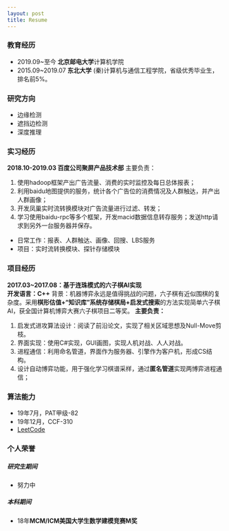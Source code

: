 ```yaml
---
layout: post
title: Resume
---
```


### 教育经历
- 2019.09~至今 **北京邮电大学**计算机学院
- 2015.09~2019.07 **东北大学** (秦)计算机与通信工程学院，省级优秀毕业生，排名前5%。

### 研究方向
- 边缘检测
- 遮挡边检测
- 深度推理

### 实习经历
**2018.10-2019.03 百度公司聚屏产品技术部**
主要负责：
1. 使用hadoop框架产出广告流量、消费的实时监控及每日总体报表；
2. 利用baidu地图提供的服务，统计各个广告位的消费情况及人群触达，并产出人群画像；
3. 开发凤巢实时流转换模块对广告流量进行过滤、转发；
4. 学习使用baidu-rpc等多个框架，开发macid数据信息转存服务；发送http请求到另外一台服务器并保存。

- 日常工作：报表、人群触达、画像、回搜、LBS服务
- 项目：实时流转换模块、探针存储模块

### 项目经历
**2017.03~2017.08：基于连珠模式的六子棋AI实现**  
**开发语言：C++**
背景：机器博弈永远是值得挑战的问题，六子棋有近似围棋的复杂度。采用**棋形估值+“知识库”系统存储棋局+启发式搜索**的方法实现简单六子棋AI，获全国计算机博弈大赛六子棋项目二等奖。
**主要负责：**
1. 启发式进攻算法设计：阅读了前沿论文，实现了相关区域思想及Null-Move剪枝。
2. 界面实现：使用C#实现，GUI画图，实现人机对战、人人对战。
3. 进程通信：利用命名管道，界面作为服务器、引擎作为客户机，形成CS结构。
4. 设计自动博弈功能，用于强化学习棋谱采样，通过**匿名管道**实现两博弈进程通信；

### 算法能力
- 19年7月，PAT甲级-82
- 19年12月，CCF-310
- [LeetCode](https://leetcode-cn.com/u/myloverachel/)

### 个人荣誉
##### 研究生期间
- 努力中
##### 本科期间
- 18年**MCM/ICM美国大学生数学建模竞赛M奖**

